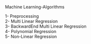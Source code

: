 Machine Learning-Algorithms

1- Preprocessing \
2- Multi Linear Regression \
3- BackwardEnd Multi Linear Regression \
4- Polynomial Regression \
5- Non-Linear Regression
